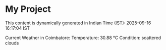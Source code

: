 # My Project

This content is dynamically generated in Indian Time (IST): 2025-09-16 16:17:04 IST


Current Weather in Coimbatore:
Temperature: 30.88 °C
Condition: scattered clouds
